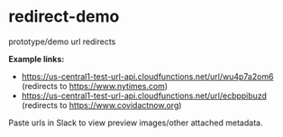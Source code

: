 # redirect-demo
prototype/demo url redirects

**Example links:**
- https://us-central1-test-url-api.cloudfunctions.net/url/wu4p7a2om6 (redirects to https://www.nytimes.com)
- https://us-central1-test-url-api.cloudfunctions.net/url/ecbppibuzd (redirects to https://www.covidactnow.org)

Paste urls in Slack to view preview images/other attached metadata.
